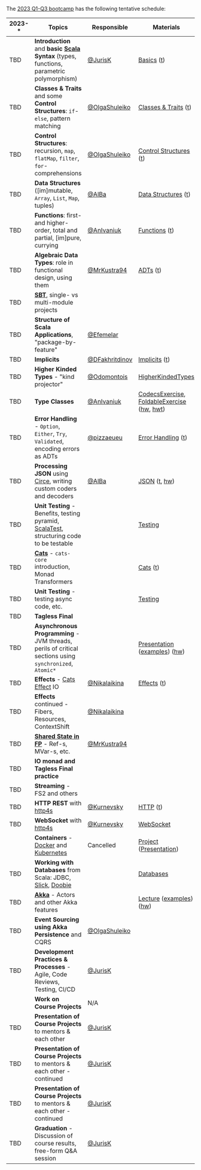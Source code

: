 The [2023 Q1-Q3 bootcamp](https://scala-bootcamp.evolution.com/) has the following tentative schedule:

| 2023-* | Topics                                                                                                                      | Responsible                                        | Materials                                                                                                                                                                                                                                                                                                                                                                      |
|--------|-----------------------------------------------------------------------------------------------------------------------------|----------------------------------------------------|--------------------------------------------------------------------------------------------------------------------------------------------------------------------------------------------------------------------------------------------------------------------------------------------------------------------------------------------------------------------------------|
| TBD    | **Introduction** and **basic [Scala](https://www.scala-lang.org/) Syntax** (types, functions, parametric polymorphism)      | [@JurisK](https://github.com/jurisk)               | [Basics](src/main/scala/com/evolutiongaming/bootcamp/basics/Basics.scala) ([t](src/test/scala/com/evolutiongaming/bootcamp/basics/BasicsSpec.scala))                                                                                                                                                                                                                           |
| TBD    | **Classes & Traits** and some **Control Structures**: `if`-`else`, pattern matching                                         | [@OlgaShuleiko](https://github.com/olga-shuleyko)  | [Classes & Traits](src/main/scala/com/evolutiongaming/bootcamp/basics/ClassesAndTraits.scala) ([t](src/test/scala/com/evolutiongaming/bootcamp/basics/ClassesAndTraitsSpec.scala))                                                                                                                                                                                             |
| TBD    | **Control Structures**: recursion, `map`, `flatMap`, `filter`, `for`-comprehensions                                         | [@OlgaShuleiko](https://github.com/olga-shuleyko)  | [Control Structures](src/main/scala/com/evolutiongaming/bootcamp/basics/ControlStructures.scala) ([t](src/test/scala/com/evolutiongaming/bootcamp/basics/ControlStructuresSpec.scala))                                                                                                                                                                                         |
| TBD    | **Data Structures** ([im]mutable, `Array`, `List`, `Map`, tuples)                                                           | [@AlBa](https://github.com/alba-s)                 | [Data Structures](src/main/scala/com/evolutiongaming/bootcamp/basics/DataStructures.scala) ([t](src/test/scala/com/evolutiongaming/bootcamp/basics/DataStructuresSpec.scala))                                                                                                                                                                                                  |
| TBD    | **Functions**: first- and higher-order, total and partial, [im]pure, currying                                               | [@AnIvaniuk]( https://github.com/anivaniuk)        | [Functions](src/main/scala/com/evolutiongaming/bootcamp/functions/Functions.scala) ([t](src/test/scala/com/evolutiongaming/bootcamp/functions/FunctionsSpec.scala))                                                                                                                                                                                                            |
| TBD    | **Algebraic Data Types**: role in functional design, using them                                                             | [@MrKustra94](https://github.com/MrKustra94)       | [ADTs](src/main/scala/com/evolutiongaming/bootcamp/adt/AlgebraicDataTypes.scala) ([t](src/test/scala/com/evolutiongaming/bootcamp/adt/AlgebraicDataTypesSpec.scala))                                                                                                                                                                                                           |
| TBD    | **[SBT](https://www.scala-sbt.org/)**, single- vs multi-module projects                                                     |                                                    |                                                                                                                                                                                                                                                                                                                                                                                |
| TBD    | **Structure of Scala Applications**, "package-by-feature"                                                                   | [@Efemelar](https://github.com/efemelar)           |                                                                                                                                                                                                                                                                                                                                                                                |
| TBD    | **Implicits**                                                                                                               | [@DFakhritdinov](https://github.com/dfakhritdinov) | [Implicits](src/main/scala/com/evolutiongaming/bootcamp/implicits/ImplicitClasses.scala) ([t](src/test/scala/com/evolutiongaming/bootcamp/implicits/ImplicitClassesSpec.scala))                                                                                                                                                                                                |
| TBD    | **Higher Kinded Types** - "kind projector"                                                                                  | [@Odomontois](https://github.com/Odomontois)       | [HigherKindedTypes](src/main/scala/com/evolutiongaming/bootcamp/typeclass/HigherKindedTypes.scala)                                                                                                                                                                                                                                                                             |
| TBD    | **Type Classes**                                                                                                            | [@AnIvaniuk]( https://github.com/anivaniuk)        | [CodecsExercise](src/main/scala/com/evolutiongaming/bootcamp/typeclass/CodecsExercise.scala), [FoldableExercise](src/main/scala/com/evolutiongaming/bootcamp/typeclass/FoldableExercise.scala) ([hw](src/main/scala/com/evolutiongaming/bootcamp/typeclass/ImplicitsHomework.scala), [hwt](src/test/scala/com/evolutiongaming/bootcamp/typeclass/ImplicitsHomeworkSpec.scala)) |
| TBD    | **Error Handling** - `Option`, `Either`, `Try`, `Validated`, encoding errors as ADTs                                        | [@pizzaeueu](https://github.com/pizzaeueu)         | [Error Handling](src/main/scala/com/evolutiongaming/bootcamp/error_handling/ErrorHandling.scala) ([t](src/test/scala/com/evolutiongaming/bootcamp/error_handling/ErrorHandlingSpec.scala))                                                                                                                                                                                     |
| TBD    | **Processing JSON** using [Circe](https://circe.github.io/circe/), writing custom coders and decoders                       | [@AlBa](https://github.com/alba-s)                 | [JSON](src/main/scala/com/evolutiongaming/bootcamp/json/CirceExercises.scala) ([t](src/test/scala/com/evolutiongaming/bootcamp/json/CirceExercisesSpec.scala), [hw](src/test/scala/com/evolutiongaming/bootcamp/json/HomeworkSpec.scala))                                                                                                                                      |
| TBD    | **Unit Testing** - Benefits, testing pyramid, [ScalaTest](https://www.scalatest.org/), structuring code to be testable      |                                                    | [Testing](src/test/scala/com/evolutiongaming/bootcamp/testing2)                                                                                                                                                                                                                                                                                                                |
| TBD    | **[Cats](https://typelevel.org/cats/)** - `cats-core` introduction, Monad Transformers                                      |                                                    | [Cats](https://github.com/evolution-gaming/scala-bootcamp/tree/master/src/main/scala/com/evolutiongaming/bootcamp/cats/v2) ([t](https://github.com/evolution-gaming/scala-bootcamp/tree/master/src/test/scala/com/evolutiongaming/bootcamp/cats/v2))                                                                                                                           |
| TBD    | **Unit Testing** - testing async code, etc.                                                                                 |                                                    | [Testing](src/test/scala/com/evolutiongaming/bootcamp/testing2)                                                                                                                                                                                                                                                                                                                |
| TBD    | **Tagless Final**                                                                                                           |                                                    |                                                                                                                                                                                                                                                                                                                                                                                |
| TBD    | **Asynchronous Programming** - JVM threads, perils of critical sections using `synchronized`, `Atomic*`                     |                                                    | [Presentation](presentations/2020-q1-q2/Asynchronous%20programming.pdf) ([examples](src/main/scala/com/evolutiongaming/bootcamp/async/async.scala)) ([hw](src/main/scala/com/evolutiongaming/bootcamp/async/AsyncHomework.scala))                                                                                                                                              |
| TBD    | **Effects** - [Cats Effect](https://typelevel.org/cats-effect/) IO                                                          | [@Nikalaikina](https://github.com/nikalaikina)     | [Effects](src/main/scala/com/evolutiongaming/bootcamp/effects) ([t](src/test/scala/com/evolutiongaming/bootcamp/effects/EffectsSpec.scala))                                                                                                                                                                                                                                    |
| TBD    | **Effects** continued - Fibers, Resources, ContextShift                                                                     | [@Nikalaikina](https://github.com/nikalaikina)     |                                                                                                                                                                                                                                                                                                                                                                                |
| TBD    | **[Shared State in FP](https://typelevel.org/cats-effect/concurrency/basics.html)** - Ref-s, MVar-s, etc.                   | [@MrKustra94](https://github.com/MrKustra94)       |                                                                                                                                                                                                                                                                                                                                                                                |
| TBD    | **IO monad and Tagless Final practice**                                                                                     |                                                    |                                                                                                                                                                                                                                                                                                                                                                                |
| TBD    | **Streaming** - FS2 and others                                                                                              |                                                    |                                                                                                                                                                                                                                                                                                                                                                                |
| TBD    | **HTTP REST** with [http4s](https://http4s.org/)                                                                            | [@Kurnevsky](https://github.com/kurnevsky)         | [HTTP](src/main/scala/com/evolutiongaming/bootcamp/http/Http.scala) ([t](src/test/scala/com/evolutiongaming/bootcamp/http/HttpSpec.scala))                                                                                                                                                                                                                                     |
| TBD    | **WebSocket** with [http4s](https://http4s.org/)                                                                            | [@Kurnevsky](https://github.com/kurnevsky)         | [WebSocket](src/main/scala/com/evolutiongaming/bootcamp/http/WebSocket.scala)                                                                                                                                                                                                                                                                                                  |
|        | **Containers** - [Docker](https://www.docker.com/) and [Kubernetes](https://kubernetes.io/)                                 | Cancelled                                          | [Project](docker-example) ([Presentation](presentations/2020-q1-q2/Docker.pdf))                                                                                                                                                                                                                                                                                                |
| TBD    | **Working with Databases** from Scala: JDBC, [Slick](http://scala-slick.org/), [Doobie](https://tpolecat.github.io/doobie/) |                                                    | [Databases](src/main/scala/com/evolutiongaming/bootcamp/db/00%20-%20Introduction.md)                                                                                                                                                                                                                                                                                           |
| TBD    | **[Akka](https://akka.io/)** - Actors and other Akka features                                                               |                                                    | [Lecture](src/main/scala/com/evolutiongaming/bootcamp/akka/actors/Lecture.md) ([examples](src/main/scala/com/evolutiongaming/bootcamp/akka/actors)) ([hw](src/main/scala/com/evolutiongaming/bootcamp/akka/actors/Homework.md))                                                                                                                                                |
| TBD    | **Event Sourcing using Akka Persistence** and CQRS                                                                          | [@OlgaShuleiko](https://github.com/olga-shuleyko)  |                                                                                                                                                                                                                                                                                                                                                                                |
| TBD    | **Development Practices & Processes** - Agile, Code Reviews, Testing, CI/CD                                                 | [@JurisK](https://github.com/jurisk)               |                                                                                                                                                                                                                                                                                                                                                                                |
|        | **Work on Course Projects**                                                                                                 | N/A                                                |                                                                                                                                                                                                                                                                                                                                                                                |
| TBD    | **Presentation of Course Projects** to mentors & each other                                                                 | [@JurisK](https://github.com/jurisk)               |                                                                                                                                                                                                                                                                                                                                                                                |
| TBD    | **Presentation of Course Projects** to mentors & each other - continued                                                     | [@JurisK](https://github.com/jurisk)               |                                                                                                                                                                                                                                                                                                                                                                                |
| TBD    | **Presentation of Course Projects** to mentors & each other - continued                                                     | [@JurisK](https://github.com/jurisk)               |                                                                                                                                                                                                                                                                                                                                                                                |
| TBD    | **Graduation** - Discussion of course results, free-form Q&A session                                                        | [@JurisK](https://github.com/jurisk)               |                                                                                                                                                                                                                                                                                                                                                                                |
